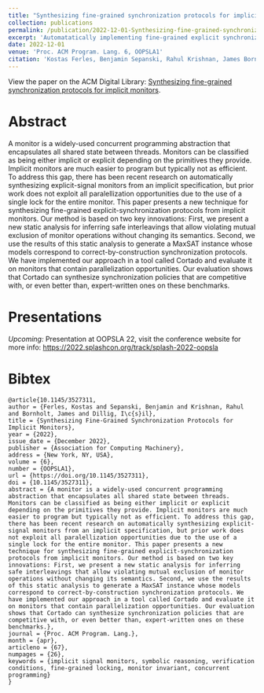 ```yaml
---
title: "Synthesizing fine-grained synchronization protocols for implicit monitors"
collection: publications
permalink: /publication/2022-12-01-Synthesizing-fine-grained-synchronization-protocols-for-implicit-monitors
excerpt: 'Automatatically implementing fine-grained explicit synchronization protocols from an implicit monitor specification using formal methods'
date: 2022-12-01
venue: 'Proc. ACM Program. Lang. 6, OOPSLA1'
citation: 'Kostas Ferles, Benjamin Sepanski, Rahul Krishnan, James Bornholt, and Işil Dillig. 2022. &quot;Synthesizing fine-grained synchronization protocols for implicit monitors.&quot; <i>Proc. ACM Program. Lang. 6, OOPSLA1, Article 67 (December 2022), 26 pages</i>. https://doi.org/10.1145/3527311'
---
```



View the paper on the ACM Digital Library: [Synthesizing fine-grained synchronization protocols for implicit monitors](https://dl.acm.org/doi/10.1145/3527311).

# Abstract

A monitor is a widely-used concurrent programming abstraction that encapsulates all shared state between threads. Monitors can be classified as being either implicit or explicit depending on the primitives they provide. Implicit monitors are much easier to program but typically not as efficient. To address this gap, there has been recent research on automatically synthesizing explicit-signal monitors from an implicit specification, but prior work does not exploit all paralellization opportunities due to the use of a single lock for the entire monitor. This paper presents a new technique for synthesizing fine-grained explicit-synchronization protocols from implicit monitors. Our method is based on two key innovations: First, we present a new static analysis for inferring safe interleavings that allow violating mutual exclusion of monitor operations without changing its semantics. Second, we use the results of this static analysis to generate a MaxSAT instance whose models correspond to correct-by-construction synchronization protocols. We have implemented our approach in a tool called Cortado and evaluate it on monitors that contain parallelization opportunities. Our evaluation shows that Cortado can synthesize synchronization policies that are competitive with, or even better than, expert-written ones on these benchmarks.

# Presentations

*Upcoming:* Presentation at OOPSLA 22, visit the conference website for more info: https://2022.splashcon.org/track/splash-2022-oopsla

# Bibtex

```
@article{10.1145/3527311,
author = {Ferles, Kostas and Sepanski, Benjamin and Krishnan, Rahul and Bornholt, James and Dillig, I\c{s}il},
title = {Synthesizing Fine-Grained Synchronization Protocols for Implicit Monitors},
year = {2022},
issue_date = {December 2022},
publisher = {Association for Computing Machinery},
address = {New York, NY, USA},
volume = {6},
number = {OOPSLA1},
url = {https://doi.org/10.1145/3527311},
doi = {10.1145/3527311},
abstract = {A monitor is a widely-used concurrent programming abstraction that encapsulates all shared state between threads. Monitors can be classified as being either implicit or explicit depending on the primitives they provide. Implicit monitors are much easier to program but typically not as efficient. To address this gap, there has been recent research on automatically synthesizing explicit-signal monitors from an implicit specification, but prior work does not exploit all paralellization opportunities due to the use of a single lock for the entire monitor. This paper presents a new technique for synthesizing fine-grained explicit-synchronization protocols from implicit monitors. Our method is based on two key innovations: First, we present a new static analysis for inferring safe interleavings that allow violating mutual exclusion of monitor operations without changing its semantics. Second, we use the results of this static analysis to generate a MaxSAT instance whose models correspond to correct-by-construction synchronization protocols. We have implemented our approach in a tool called Cortado and evaluate it on monitors that contain parallelization opportunities. Our evaluation shows that Cortado can synthesize synchronization policies that are competitive with, or even better than, expert-written ones on these benchmarks.},
journal = {Proc. ACM Program. Lang.},
month = {apr},
articleno = {67},
numpages = {26},
keywords = {implicit signal monitors, symbolic reasoning, verification conditions, fine-grained locking, monitor invariant, concurrent programming}
}
```

